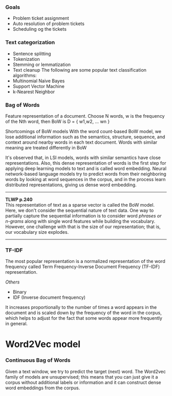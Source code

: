 ### Goals
- Problem ticket assignment
- Auto resolution of problem tickets
- Scheduling og the tickets
### Text categorization
- Sentence splitting
- Tokenization
- Stemming or lemmatization
- Text cleanup
The following are some popular text classification algorithms:
- Multinomial Naive Bayes
- Support Vector Machine
- k-Nearest Neighbor
### Bag of Words
Feature representation of a document. 
Choose N words, w is the frequency of the Nth word,
then BoW is D = { w1,w2, ... wn }

Shortcomings of BoW models
With the word count-based BoW model, we lose additional information such as the
semantics, structure, sequence, and context around nearby words in each text document.
Words with similar meaning are treated differently in BoW

It's observed that, in LSI models,
words with similar semantics have close representations. Also, this dense representation of
words is the first step for applying deep learning models to text and is called word
embedding. Neural network-based language models try to predict words from their
neighboring words by looking at word sequences in the corpus, and in the process learn
distributed representations, giving us dense word embedding.

***
**TLWP p.240**\
This representation of text as a sparse vector is called the BoW model. Here, we don't consider
the sequential nature of text data. One way to partially capture the sequential information
is to consider word *phrases or n-grams* along with single word features while building the
vocabulary. However, one challenge with that is the size of our representation; that is, our
vocabulary size explodes.
***
### TF-IDF
The most popular
representation is a normalized representation of the word frequency called Term
Frequency-Inverse Document Frequency (TF-IDF) representation.

*Others*
- Binary
- IDF (Inverse document frequency)

It increases proportionally to the number of times a word appears in the
document and is scaled down by the frequency of the word in the corpus, which helps to
adjust for the fact that some words appear more frequently in general.

# Word2Vec model
### Continuous Bag of Words 
Given a text window, we try to predict the target (next) word.
The Word2vec family of models are unsupervised; this means that you can just give it a corpus without additional
labels or information and it can construct dense word embeddings from the corpus. 

